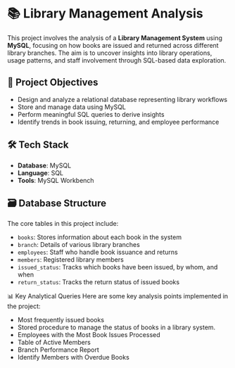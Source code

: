 # 📚 Library Management Analysis

This project involves the analysis of a **Library Management System** using **MySQL**, focusing on how books are issued and returned across different library branches. The aim is to uncover insights into library operations, usage patterns, and staff involvement through SQL-based data exploration.

## 📌 Project Objectives

- Design and analyze a relational database representing library workflows
- Store and manage data using MySQL
- Perform meaningful SQL queries to derive insights
- Identify trends in book issuing, returning, and employee performance

## 🛠️ Tech Stack

- **Database**: MySQL
- **Language**: SQL
- **Tools**: MySQL Workbench

## 🗃️ Database Structure

The core tables in this project include:

- `books`: Stores information about each book in the system
- `branch`: Details of various library branches
- `employees`: Staff who handle book issuance and returns
- `members`: Registered library members
- `issued_status`: Tracks which books have been issued, by whom, and when
- `return_status`: Tracks the return status of issued books

📊 Key Analytical Queries
Here are some key analysis points implemented in the project:
- Most frequently issued books
- Stored procedure to manage the status of books in a library system.
- Employees with the Most Book Issues Processed
- Table of Active Members
- Branch Performance Report
- Identify Members with Overdue Books
